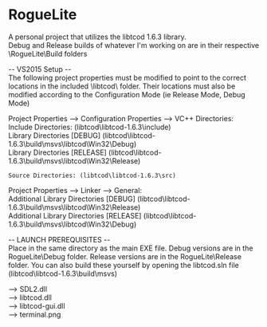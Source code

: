 # RogueLite
A personal project that utilizes the libtcod 1.6.3 library.  
Debug and Release builds of whatever I'm working on are in their respective \RogueLite\Build folders  
  
-- VS2015 Setup --  
The following project properties must be modified to point to the correct locations in the included \libtcod\ folder. Their locations must also be modified according to the Configuration Mode (ie Release Mode, Debug Mode)  
  
Project Properties --> Configuration Properties --> VC++ Directories:  
	Include Directories: (libtcod\libtcod-1.6.3\include)  
		Library Directories [DEBUG] (libtcod\libtcod-1.6.3\build\msvs\libtcod\Win32\Debug)  
		Library Directories [RELEASE] (libtcod\libtcod-1.6.3\build\msvs\libtcod\Win32\Release)  
  		
	Source Directories: (libtcod\libtcod-1.6.3\src)  
  
Project Properties --> Linker --> General:  
	Additional Library Directories [DEBUG] (libtcod\libtcod-1.6.3\build\msvs\libtcod\Win32\Release)  
	Additional Library Directories [RELEASE] (libtcod\libtcod-1.6.3\build\msvs\libtcod\Win32\Debug)  
  
  
-- LAUNCH PREREQUISITES --  
Place in the same directory as the main EXE file. Debug versions are in the RogueLite\Debug folder. Release versions are in the RogueLite\Release folder. You can also build these yourself by opening the libtcod.sln file (libtcod\libtcod-1.6.3\build\msvs)  
  
--> SDL2.dll  
--> libtcod.dll   
--> libtcod-gui.dll   
--> terminal.png  